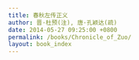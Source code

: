 ```yaml
---
title: 春秋左传正义
author: 晋·杜预(注), 唐·孔颖达(疏)
date: 2014-05-27 09:25:00 +0800
permalink: /books/Chronicle_of_Zuo/
layout: book_index
---
```

